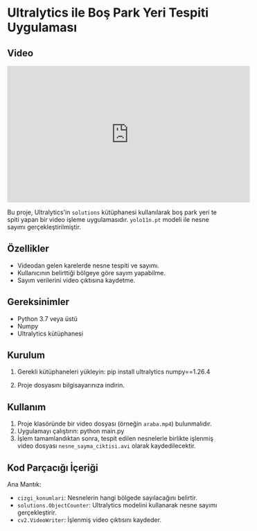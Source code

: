 # Ultralytics ile Boş Park Yeri Tespiti Uygulaması

<h2>Video</h2>
<iframe width="560" height="315" src="https://www.youtube.com/embed/c7A8A7NJrac" frameborder="0" allowfullscreen></iframe>

Bu proje, Ultralytics'in `solutions` kütüphanesi kullanılarak boş park yeri te
spiti yapan bir video işleme uygulamasıdır. 
`yolo11n.pt` modeli ile nesne sayımı gerçekleştirilmiştir. 

## Özellikler
- Videodan gelen karelerde nesne tespiti ve sayımı.
- Kullanıcının belirttiği bölgeye göre sayım yapabilme.
- Sayım verilerini video çıktısına kaydetme.

## Gereksinimler
- Python 3.7 veya üstü
- Numpy
- Ultralytics kütüphanesi


## Kurulum

1. Gerekli kütüphaneleri yükleyin:
   pip install ultralytics numpy==1.26.4

2. Proje dosyasını bilgisayarınıza indirin.

## Kullanım

1. Proje klasöründe bir video dosyası (örneğin `araba.mp4`) bulunmalıdır.
2. Uygulamayı çalıştırın:
   python main.py
3. İşlem tamamlandıktan sonra, tespit edilen nesnelerle birlikte işlenmiş video dosyası `nesne_sayma_ciktisi.avi` olarak kaydedilecektir.

## Kod Parçacığı İçeriği

Ana Mantık:
- `cizgi_konumlari`: Nesnelerin hangi bölgede sayılacağını belirtir.
- `solutions.ObjectCounter`: Ultralytics modelini kullanarak nesne sayımı gerçekleştirir.
- `cv2.VideoWriter`: İşlenmiş video çıktısını kaydeder.


